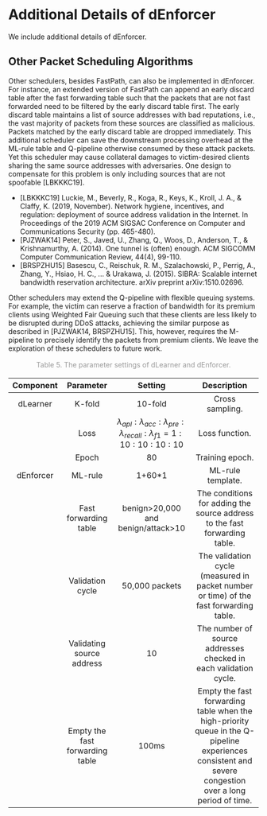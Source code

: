 # Additional Details of dEnforcer

We include additional details of dEnforcer. 

## Other Packet Scheduling Algorithms

Other schedulers, besides FastPath, can also be implemented in dEnforcer. For instance, an extended version of FastPath can append an early discard table after the fast forwarding table such that the packets that are not fast forwarded need to be filtered by the early discard table first. The early discard table maintains a list of source addresses with bad reputations, i.e., the vast majority of packets from these sources are classified as malicious. Packets matched by the early discard table are dropped immediately. This additional scheduler can save the downstream processing overhead at the ML-rule table and Q-pipeline otherwise consumed by these attack packets. Yet this scheduler may cause collateral damages to victim-desired clients sharing the same source addresses with adversaries. One design to compensate for this problem is only including sources that are not spoofable [LBKKKC19]. 

- [LBKKKC19] Luckie, M., Beverly, R., Koga, R., Keys, K., Kroll, J. A., & Claffy, K. (2019, November). Network hygiene, incentives, and regulation: deployment of source address validation in the Internet. In Proceedings of the 2019 ACM SIGSAC Conference on Computer and Communications Security (pp. 465-480).
- [PJZWAK14] Peter, S., Javed, U., Zhang, Q., Woos, D., Anderson, T., & Krishnamurthy, A. (2014). One tunnel is (often) enough. ACM SIGCOMM Computer Communication Review, 44(4), 99-110.
- [BRSPZHU15] Basescu, C., Reischuk, R. M., Szalachowski, P., Perrig, A., Zhang, Y., Hsiao, H. C., ... & Urakawa, J. (2015). SIBRA: Scalable internet bandwidth reservation architecture. arXiv preprint arXiv:1510.02696.

Other schedulers may extend the Q-pipeline with flexible queuing systems. For example, the victim can reserve a fraction of bandwidth for its premium clients using Weighted Fair Queuing such that these clients are less likely to be disrupted during DDoS attacks, achieving the similar purpose as described in [PJZWAK14, BRSPZHU15]. This, however, requires the M-pipeline to precisely identify the packets from premium clients. We leave the exploration of these schedulers to future work. 

<div align=center style="color:orange; 
    color: #999;
    padding: 2px;">Table 5. The parameter settings of dLearner and dEnforcer.
</div>

| Component |            Parameter            |                           Setting                            |                         Description                          |
| :-------: | :-----------------------------: | :----------------------------------------------------------: | :----------------------------------------------------------: |
| dLearner  |             K-fold              |                           10-fold                            |                       Cross sampling.                        |
|           |              Loss               | $\lambda _{apl}:\lambda _{acc}:\lambda _{pre}:\lambda _{recall}:\lambda _{f1}=1:10:10:10:10$ |                        Loss function.                        |
|           |              Epoch              |                              80                              |                       Training epoch.                        |
| dEnforcer |             ML-rule             |                            1+60*1                            |                      ML-rule template.                       |
|           |      Fast forwarding table      |              benign>20,000 and benign/attack>10              | The conditions for adding the source address to the fast forwarding table. |
|           |        Validation cycle         |                        50,000 packets                        | The validation cycle (measured in packet number or time) of the fast forwarding table. |
|           |    Validating source address    |                              10                              | The number of source addresses checked in each validation cycle. |
|           | Empty the fast forwarding table |                            100ms                             | Empty the fast forwarding table when the high-priority queue in the Q-pipeline experiences consistent and severe congestion over a long period of time. |
